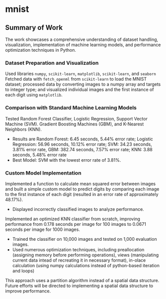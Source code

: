 # mnist

## Summary of Work

The work showcases a comprehensive understanding of dataset handling, visualization, implementation of machine learning models, and performance optimization techniques in Python.

### Dataset Preparation and Visualization

Used libraries `numpy`, `scikit-learn`, `matplotlib`, `scikit-learn`, and `seaborn`
Fetched data with `fetch_openml` from `scikit-learn` to load the MNIST dataset; processed data by converting images to a numpy array and targets to integer type; and visualized individual images and the first instance of each digit using `matplotlib`.

### Comparison with Standard Machine Learning Models

Tested Random Forest Classifier, Logistic Regression, Support Vector Machine (SVM). Gradient Boosting Machines (GBM), and K-Nearest Neighbors (KNN).

- Results are Random Forest: 6.45 seconds, 5.44% error rate; Logistic Regression: 56.96 seconds, 10.12% error rate; SVM: 34.23 seconds, 3.81% error rate, GBM: 382.74 seconds, 7.57% error rate; KNN: 3.88 seconds, 5.48% error rate
- Best Model: SVM with the lowest error rate of 3.81%.

### Custom Model Implementation

Implemented a function to calculate mean squared error between images and built a simple custom model to predict digits by comparing each image to the first instance of each digit (resulted in an error rate of approximately 48.17%).

- Displayed incorrectly classified images to analyze performance.

Implemented an optimized KNN classifier from scratch, improving performance from 0.178 seconds per image for 100 images to 0.0671 seconds per image for 1000 images.

- Trained the classifier on 10,000 images and tested on 1,000 evaluation images.
- Used numerous optimization techniques, including preallocation (assigning memory before performing operations), views (manipulating current data intead of recreating it in necessary format), in-olace calculation (using numpy calculations instead of python-based iteration and loops)

This approach uses a partition algorithm instead of a spatial data structure. Future efforts will be directed to implementing a spatial data structure to improve performance.
